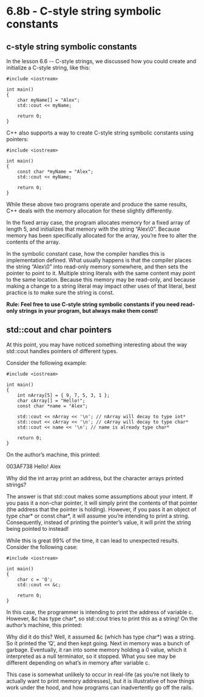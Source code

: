 
# 6.8b - C-style string symbolic constants

## c-style string symbolic constants

In the lesson 6.6 -- C-style strings, we discussed how you could create and initialize a C-style string, like this:

```
#include <iostream>

int main()
{
    char myName[] = "Alex";
    std::cout << myName;

    return 0;
}
```

C++ also supports a way to create C-style string symbolic constants using pointers:

```
#include <iostream>

int main()
{
    const char *myName = "Alex";
    std::cout << myName;

    return 0;
}
```

While these above two programs operate and produce the same results, C++ deals with the memory allocation for these slightly differently.

In the fixed array case, the program allocates memory for a fixed array of length 5, and initializes that memory with the string “Alex\0”. Because memory has been specifically allocated for the array, you’re free to alter the contents of the array.

In the symbolic constant case, how the compiler handles this is implementation defined. What usually happens is that the compiler places the string “Alex\0” into read-only memory somewhere, and then sets the pointer to point to it. Multiple string literals with the same content may point to the same location. Because this memory may be read-only, and because making a change to a string literal may impact other uses of that literal, best practice is to make sure the string is const.

**Rule: Feel free to use C-style string symbolic constants if you need read-only strings in your program, but always make them const!**


## std::cout and char pointers

At this point, you may have noticed something interesting about the way std::cout handles pointers of different types.

Consider the following example:

```
#include <iostream>

int main()
{
    int nArray[5] = { 9, 7, 5, 3, 1 };
    char cArray[] = "Hello!";
    const char *name = "Alex";

    std::cout << nArray << '\n'; // nArray will decay to type int*
    std::cout << cArray << '\n'; // cArray will decay to type char*
    std::cout << name << '\n'; // name is already type char*

    return 0;
}
```

On the author’s machine, this printed:

003AF738
Hello!
Alex

Why did the int array print an address, but the character arrays printed strings?

The answer is that std::cout makes some assumptions about your intent. If you pass it a non-char pointer, it will simply print the contents of that pointer (the address that the pointer is holding). However, if you pass it an object of type char* or const char*, it will assume you’re intending to print a string. Consequently, instead of printing the pointer’s value, it will print the string being pointed to instead!

While this is great 99% of the time, it can lead to unexpected results. Consider the following case:

```
#include <iostream>

int main()
{
    char c = 'Q';
    std::cout << &c;

    return 0;
}
```

In this case, the programmer is intending to print the address of variable c. However, &c has type char*, so std::cout tries to print this as a string! On the author’s machine, this printed:

Why did it do this? Well, it assumed &c (which has type char*) was a string. So it printed the ‘Q’, and then kept going. Next in memory was a bunch of garbage. Eventually, it ran into some memory holding a 0 value, which it interpreted as a null terminator, so it stopped. What you see may be different depending on what’s in memory after variable c.

This case is somewhat unlikely to occur in real-life (as you’re not likely to actually want to print memory addresses), but it is illustrative of how things work under the hood, and how programs can inadvertently go off the rails.
